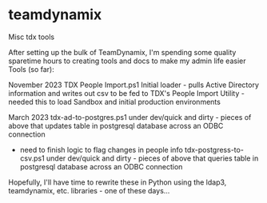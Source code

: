 # teamdynamix
Misc tdx tools

After setting up the bulk of TeamDynamix, I'm spending some quality sparetime hours to creating tools and docs to make my admin life easier
Tools (so far):

November 2023
TDX People Import.ps1        Initial loader - pulls Active Directory information and writes out csv to be fed to TDX's People Import Utility 
                             - needed this to load Sandbox and initial production environments

March 2023
tdx-ad-to-postgres.ps1       under dev/quick and dirty - pieces of above that updates table in postgresql database across an ODBC connection
 - need to finish logic to flag changes in people info
tdx-postgress-to-csv.ps1     under dev/quick and dirty - pieces of above that queries table in postgresql database across an ODBC connection

Hopefully, I'll have time to rewrite these in Python using the ldap3, teamdynamix, etc. libraries - one of these days...